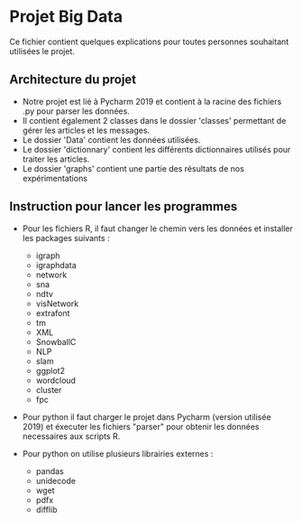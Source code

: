 # Projet Big Data
Ce fichier contient quelques explications pour toutes personnes souhaitant utilisées le projet.
 
## Architecture du projet
 - Notre projet est lié à Pycharm 2019 et contient à la racine des fichiers .py pour parser les données. 
 - Il contient également 2 classes dans le dossier 'classes' permettant de gérer les articles et les messages.
 - Le dossier 'Data' contient les données utilisées.
 - Le dossier 'dictionnary' contient les différents dictionnaires utilisés pour traiter les articles.
 - Le dossier 'graphs' contient une partie des résultats de nos expérimentations
 
## Instruction pour lancer les programmes
 - Pour les fichiers R, il faut changer le chemin vers les données et installer les packages suivants :
 	- igraph
 	- igraphdata
 	- network
  	- sna
 	- ndtv
 	- visNetwork
 	- extrafont
  	- tm
 	- XML
 	- SnowballC
 	- NLP
 	- slam
 	- ggplot2
 	- wordcloud
 	- cluster
 	- fpc
  
 - Pour python il faut charger le projet dans Pycharm (version utilisée 2019) et éxecuter les fichiers "parser" pour obtenir les données necessaires aux scripts R.
 
 - Pour python on utilise plusieurs librairies externes :
 	- pandas
 	- unidecode
 	- wget
 	- pdfx
 	- difflib
 
